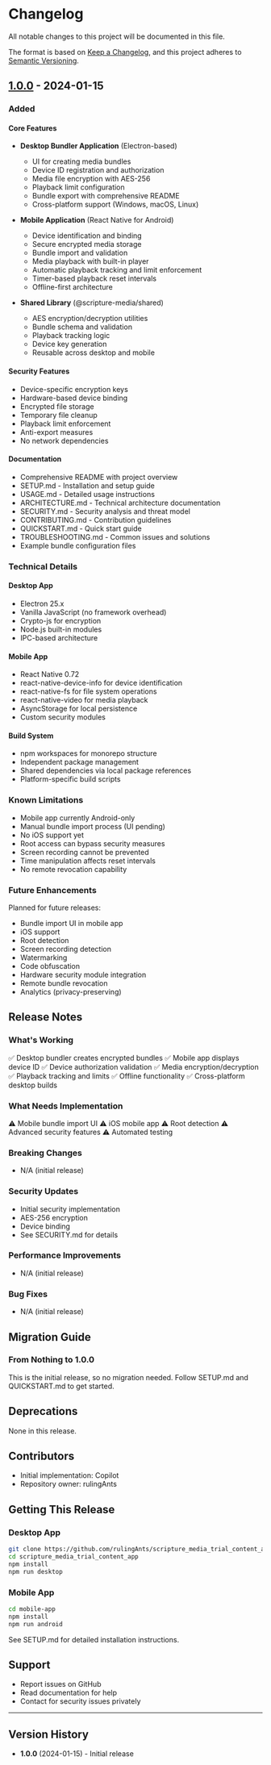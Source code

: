 # Changelog

All notable changes to this project will be documented in this file.

The format is based on [Keep a Changelog](https://keepachangelog.com/en/1.0.0/),
and this project adheres to [Semantic Versioning](https://semver.org/spec/v2.0.0.html).

## [1.0.0] - 2024-01-15

### Added

#### Core Features
- **Desktop Bundler Application** (Electron-based)
  - UI for creating media bundles
  - Device ID registration and authorization
  - Media file encryption with AES-256
  - Playback limit configuration
  - Bundle export with comprehensive README
  - Cross-platform support (Windows, macOS, Linux)

- **Mobile Application** (React Native for Android)
  - Device identification and binding
  - Secure encrypted media storage
  - Bundle import and validation
  - Media playback with built-in player
  - Automatic playback tracking and limit enforcement
  - Timer-based playback reset intervals
  - Offline-first architecture

- **Shared Library** (@scripture-media/shared)
  - AES encryption/decryption utilities
  - Bundle schema and validation
  - Playback tracking logic
  - Device key generation
  - Reusable across desktop and mobile

#### Security Features
- Device-specific encryption keys
- Hardware-based device binding
- Encrypted file storage
- Temporary file cleanup
- Playback limit enforcement
- Anti-export measures
- No network dependencies

#### Documentation
- Comprehensive README with project overview
- SETUP.md - Installation and setup guide
- USAGE.md - Detailed usage instructions
- ARCHITECTURE.md - Technical architecture documentation
- SECURITY.md - Security analysis and threat model
- CONTRIBUTING.md - Contribution guidelines
- QUICKSTART.md - Quick start guide
- TROUBLESHOOTING.md - Common issues and solutions
- Example bundle configuration files

### Technical Details

#### Desktop App
- Electron 25.x
- Vanilla JavaScript (no framework overhead)
- Crypto-js for encryption
- Node.js built-in modules
- IPC-based architecture

#### Mobile App
- React Native 0.72
- react-native-device-info for device identification
- react-native-fs for file system operations
- react-native-video for media playback
- AsyncStorage for local persistence
- Custom security modules

#### Build System
- npm workspaces for monorepo structure
- Independent package management
- Shared dependencies via local package references
- Platform-specific build scripts

### Known Limitations

- Mobile app currently Android-only
- Manual bundle import process (UI pending)
- No iOS support yet
- Root access can bypass security measures
- Screen recording cannot be prevented
- Time manipulation affects reset intervals
- No remote revocation capability

### Future Enhancements

Planned for future releases:
- Bundle import UI in mobile app
- iOS support
- Root detection
- Screen recording detection
- Watermarking
- Code obfuscation
- Hardware security module integration
- Remote bundle revocation
- Analytics (privacy-preserving)

## Release Notes

### What's Working
✅ Desktop bundler creates encrypted bundles
✅ Mobile app displays device ID
✅ Device authorization validation
✅ Media encryption/decryption
✅ Playback tracking and limits
✅ Offline functionality
✅ Cross-platform desktop builds

### What Needs Implementation
⚠️ Mobile bundle import UI
⚠️ iOS mobile app
⚠️ Root detection
⚠️ Advanced security features
⚠️ Automated testing

### Breaking Changes
- N/A (initial release)

### Security Updates
- Initial security implementation
- AES-256 encryption
- Device binding
- See SECURITY.md for details

### Performance Improvements
- N/A (initial release)

### Bug Fixes
- N/A (initial release)

## Migration Guide

### From Nothing to 1.0.0
This is the initial release, so no migration needed. Follow SETUP.md and QUICKSTART.md to get started.

## Deprecations
None in this release.

## Contributors
- Initial implementation: Copilot
- Repository owner: rulingAnts

## Getting This Release

### Desktop App
```bash
git clone https://github.com/rulingAnts/scripture_media_trial_content_app.git
cd scripture_media_trial_content_app
npm install
npm run desktop
```

### Mobile App
```bash
cd mobile-app
npm install
npm run android
```

See SETUP.md for detailed installation instructions.

## Support

- Report issues on GitHub
- Read documentation for help
- Contact for security issues privately

---

## Version History

- **1.0.0** (2024-01-15) - Initial release

[1.0.0]: https://github.com/rulingAnts/scripture_media_trial_content_app/releases/tag/v1.0.0
